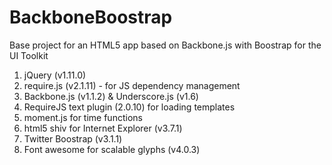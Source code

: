 BackboneBoostrap
============

Base project for an HTML5 app based on Backbone.js with Boostrap for the UI Toolkit

<ol>
    <li>jQuery (v1.11.0)</li>
    <li>require.js (v2.1.11) - for JS dependency management</li>
    <li>Backbone.js (v1.1.2) &amp; Underscore.js (v1.6)</li>
    <li>RequireJS text plugin (2.0.10) for loading templates</li>
    <li>moment.js for time functions</li>
    <li>html5 shiv for Internet Explorer (v3.7.1)</li>
    <li>Twitter Boostrap (v3.1.1)</li>
    <li>Font awesome for scalable glyphs (v4.0.3)</li>
</ol>

